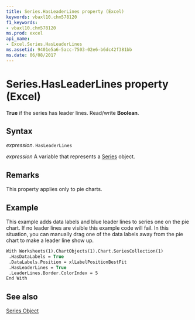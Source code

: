 ```yaml
---
title: Series.HasLeaderLines property (Excel)
keywords: vbaxl10.chm578120
f1_keywords:
- vbaxl10.chm578120
ms.prod: excel
api_name:
- Excel.Series.HasLeaderLines
ms.assetid: 9401e5a6-5acc-7503-02e6-b6dc42f381bb
ms.date: 06/08/2017
---
```



# Series.HasLeaderLines property (Excel)

 **True** if the series has leader lines. Read/write **Boolean**.


## Syntax

_expression_. `HasLeaderLines`

_expression_ A variable that represents a [Series](Excel.Series-graph-object.md) object.


## Remarks

This property applies only to pie charts.


## Example

This example adds data labels and blue leader lines to series one on the pie chart. If no leader lines are visible this example code will fail. In this situation, you can manually drag one of the data labels away from the pie chart to make a leader line show up.


```vb
With Worksheets(1).ChartObjects(1).Chart.SeriesCollection(1) 
 .HasDataLabels = True 
 .DataLabels.Position = xlLabelPositionBestFit 
 .HasLeaderLines = True 
 .LeaderLines.Border.ColorIndex = 5 
End With
```


## See also


[Series Object](Excel.Series(object).md)

